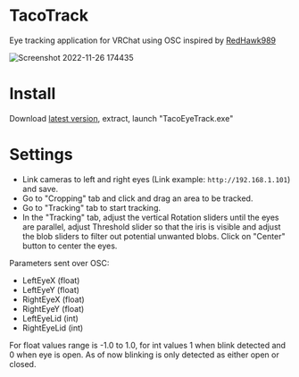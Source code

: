 # TacoTrack

Eye tracking application for VRChat using OSC inspired by [RedHawk989](https://github.com/RedHawk989/EyeTrackVR)

![Screenshot 2022-11-26 174435](https://user-images.githubusercontent.com/117571946/204097154-2f51e4bb-f6f0-47ef-ad1a-6a8bdc99b1d5.jpg)

# Install
Download [latest version](https://github.com/RxmTaco/TacoTrack/releases), extract, launch "TacoEyeTrack.exe"

# Settings
- Link cameras to left and right eyes (Link example: `http://192.168.1.101`) and save.
- Go to "Cropping" tab and click and drag an area to be tracked.
- Go to "Tracking" tab to start tracking.
- In the "Tracking" tab, adjust the vertical Rotation sliders until the eyes are parallel, adjust Threshold slider so that the iris is visible and adjust the blob sliders to filter out potential unwanted blobs. Click on "Center" button to center the eyes.

Parameters sent over OSC:
- LeftEyeX      (float)
- LeftEyeY      (float)
- RightEyeX     (float)
- RightEyeY     (float)
- LeftEyeLid    (int)
- RightEyeLid   (int)

For float values range is -1.0 to 1.0, for int values 1 when blink detected and 0 when eye is open. As of now blinking is only detected as either open or closed.
